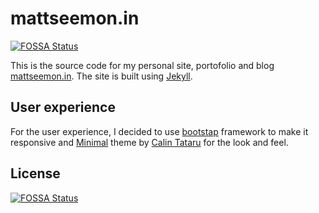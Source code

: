 # mattseemon.in
[![FOSSA Status](https://app.fossa.io/api/projects/git%2Bgithub.com%2Fmattseemon%2Fmattseemon.in.svg?type=shield)](https://app.fossa.io/projects/git%2Bgithub.com%2Fmattseemon%2Fmattseemon.in?ref=badge_shield)


This is the source code for my personal site, portofolio and blog [mattseemon.in](https://mattseemon.in). The site is built using [Jekyll](https://jekyllrb.com).

## User experience
For the user experience, I decided to use [bootstap](https://getbootstrap.com) framework to make it responsive and [Minimal](https://github.com/calintat/minimal) theme by [Calin Tataru](https://github.com/calintat/) for the look and feel.


## License
[![FOSSA Status](https://app.fossa.io/api/projects/git%2Bgithub.com%2Fmattseemon%2Fmattseemon.in.svg?type=large)](https://app.fossa.io/projects/git%2Bgithub.com%2Fmattseemon%2Fmattseemon.in?ref=badge_large)